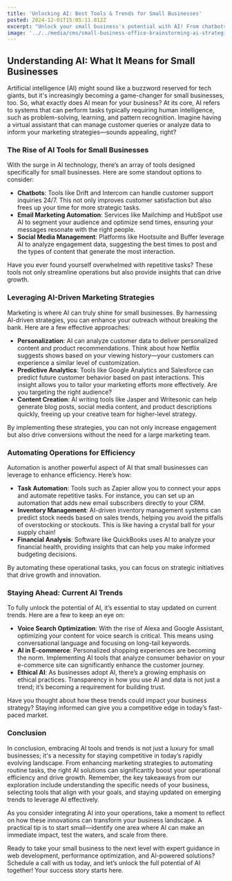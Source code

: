 ```yaml
---
title: 'Unlocking AI: Best Tools & Trends for Small Businesses'
posted: 2024-12-01T15:05:11.012Z
excerpt: "Unlock your small business's potential with AI! From chatbots to predictive analytics, discover how these tools can streamline operations and elevate your marketing game. Don't get left behind!"
image: '../../media/cms/small-business-office-brainstorming-ai-strategies.png'
---
```


## Understanding AI: What It Means for Small Businesses

Artificial intelligence (AI) might sound like a buzzword reserved for tech giants, but it's increasingly becoming a game-changer for small businesses, too. So, what exactly does AI mean for your business? At its core, AI refers to systems that can perform tasks typically requiring human intelligence, such as problem-solving, learning, and pattern recognition. Imagine having a virtual assistant that can manage customer queries or analyze data to inform your marketing strategies—sounds appealing, right?

### The Rise of AI Tools for Small Businesses

With the surge in AI technology, there’s an array of tools designed specifically for small businesses. Here are some standout options to consider:

- **Chatbots**: Tools like Drift and Intercom can handle customer support inquiries 24/7. This not only improves customer satisfaction but also frees up your time for more strategic tasks.
- **Email Marketing Automation**: Services like Mailchimp and HubSpot use AI to segment your audience and optimize send times, ensuring your messages resonate with the right people.
- **Social Media Management**: Platforms like Hootsuite and Buffer leverage AI to analyze engagement data, suggesting the best times to post and the types of content that generate the most interaction.

Have you ever found yourself overwhelmed with repetitive tasks? These tools not only streamline operations but also provide insights that can drive growth.

### Leveraging AI-Driven Marketing Strategies

Marketing is where AI can truly shine for small businesses. By harnessing AI-driven strategies, you can enhance your outreach without breaking the bank. Here are a few effective approaches:

- **Personalization**: AI can analyze customer data to deliver personalized content and product recommendations. Think about how Netflix suggests shows based on your viewing history—your customers can experience a similar level of customization.
- **Predictive Analytics**: Tools like Google Analytics and Salesforce can predict future customer behavior based on past interactions. This insight allows you to tailor your marketing efforts more effectively. Are you targeting the right audience?
- **Content Creation**: AI writing tools like Jasper and Writesonic can help generate blog posts, social media content, and product descriptions quickly, freeing up your creative team for higher-level strategy.

By implementing these strategies, you can not only increase engagement but also drive conversions without the need for a large marketing team.

### Automating Operations for Efficiency

Automation is another powerful aspect of AI that small businesses can leverage to enhance efficiency. Here’s how:

- **Task Automation**: Tools such as Zapier allow you to connect your apps and automate repetitive tasks. For instance, you can set up an automation that adds new email subscribers directly to your CRM.
- **Inventory Management**: AI-driven inventory management systems can predict stock needs based on sales trends, helping you avoid the pitfalls of overstocking or stockouts. This is like having a crystal ball for your supply chain!
- **Financial Analysis**: Software like QuickBooks uses AI to analyze your financial health, providing insights that can help you make informed budgeting decisions.

By automating these operational tasks, you can focus on strategic initiatives that drive growth and innovation.

### Staying Ahead: Current AI Trends

To fully unlock the potential of AI, it’s essential to stay updated on current trends. Here are a few to keep an eye on:

- **Voice Search Optimization**: With the rise of Alexa and Google Assistant, optimizing your content for voice search is critical. This means using conversational language and focusing on long-tail keywords.
- **AI in E-commerce**: Personalized shopping experiences are becoming the norm. Implementing AI tools that analyze consumer behavior on your e-commerce site can significantly enhance the customer journey.
- **Ethical AI**: As businesses adopt AI, there’s a growing emphasis on ethical practices. Transparency in how you use AI and data is not just a trend; it’s becoming a requirement for building trust.

Have you thought about how these trends could impact your business strategy? Staying informed can give you a competitive edge in today’s fast-paced market.

### Conclusion

In conclusion, embracing AI tools and trends is not just a luxury for small businesses; it's a necessity for staying competitive in today’s rapidly evolving landscape. From enhancing marketing strategies to automating routine tasks, the right AI solutions can significantly boost your operational efficiency and drive growth. Remember, the key takeaways from our exploration include understanding the specific needs of your business, selecting tools that align with your goals, and staying updated on emerging trends to leverage AI effectively.

As you consider integrating AI into your operations, take a moment to reflect on how these innovations can transform your business landscape. A practical tip is to start small—identify one area where AI can make an immediate impact, test the waters, and scale from there.

Ready to take your small business to the next level with expert guidance in web development, performance optimization, and AI-powered solutions? Schedule a call with us today, and let’s unlock the full potential of AI together! Your success story starts here.
